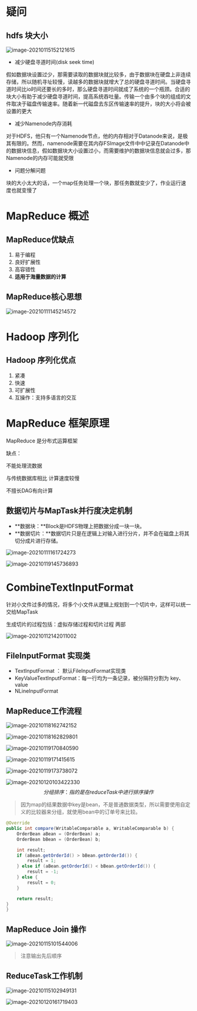 # 疑问

## hdfs 块大小

![image-20210115152121615](C:\Users\JayZhou\AppData\Roaming\Typora\typora-user-images\image-20210115152121615.png)



- 减少硬盘寻道时间(disk seek time)

假如数据块设置过少，那需要读取的数据块就比较多，由于数据块在硬盘上非连续存储，所以随机寻址较慢，读越多的数据块就增大了总的硬盘寻道时间。当硬盘寻道时间比io时间还要长的多时，那么硬盘寻道时间就成了系统的一个瓶颈。合适的块大小有助于减少硬盘寻道时间，提高系统吞吐量。传输一个由多个块的组成的文件取决于磁盘传输速率。随着新一代磁盘去东区传输速率的提升，块的大小将会被设置的更大

- 减少Namenode内存消耗

对于HDFS，他只有一个Namenode节点，他的内存相对于Datanode来说，是极其有限的。然而，namenode需要在其内存FSImage文件中中记录在Datanode中的数据块信息，假如数据块大小设置过小，而需要维护的数据块信息就会过多，那Namenode的内存可能就受限

- 问题分解问题

块的大小太大的话，一个map任务处理一个块，那任务数就变少了，作业运行速度也就变慢了







# MapReduce 概述

## MapReduce优缺点

1. 易于编程
2. 良好扩展性
3. 高容错性
4. **适用于海量数据的计算**

## MapReduce核心思想

![image-20210111145214572](C:\Users\JayZhou\AppData\Roaming\Typora\typora-user-images\image-20210111145214572.png)

# Hadoop 序列化

## Hadoop 序列化优点

1. 紧凑
2. 快速
3. 可扩展性
4. 互操作：支持多语言的交互

# MapReduce 框架原理

MapReduce 是分布式运算框架

缺点：

不能处理流数据

与传统数据库相比 计算速度较慢 

不擅长DAG有向计算

## 数据切片与MapTask并行度决定机制

- **数据块：**Block是HDFS物理上把数据分成一块一块。
- **数据切片：**数据切片只是在逻辑上对输入进行分片，并不会在磁盘上将其切分成片进行存储。

![image-20210111161724273](C:\Users\JayZhou\AppData\Roaming\Typora\typora-user-images\image-20210111161724273.png)



![image-20210119145736893](C:\Users\JayZhou\AppData\Roaming\Typora\typora-user-images\image-20210119145736893.png)

# CombineTextInputFormat

针对小文件过多的情况，将多个小文件从逻辑上规划到一个切片中，这样可以统一交给MapTask

生成切片的过程包括：虚拟存储过程和切片过程 两部

![image-20210112142011002](C:\Users\JayZhou\AppData\Roaming\Typora\typora-user-images\image-20210112142011002.png)

## FileInputFormat 实现类

- TextInputFormat ： 默认FileInputFormat实现类
- KeyValueTextInputFormat：每一行均为一条记录，被分隔符分割为 key、value
- NLineInputFormat







## MapReduce工作流程

![image-20210118162742152](C:\Users\JayZhou\AppData\Roaming\Typora\typora-user-images\image-20210118162742152.png)



![image-20210118162829801](C:\Users\JayZhou\AppData\Roaming\Typora\typora-user-images\image-20210118162829801.png)



![image-20210119170840590](C:\Users\JayZhou\AppData\Roaming\Typora\typora-user-images\image-20210119170840590.png)



![image-20210119171415615](C:\Users\JayZhou\AppData\Roaming\Typora\typora-user-images\image-20210119171415615.png)



![image-20210119173738072](C:\Users\JayZhou\AppData\Roaming\Typora\typora-user-images\image-20210119173738072.png)



![image-20210120103422330](C:\Users\JayZhou\AppData\Roaming\Typora\typora-user-images\image-20210120103422330.png)
$$
分组排序：指的是在reduceTask 中进行排序操作
$$

> 因为map的结果数据中key是bean，不是普通数据类型，所以需要使用自定义的比较器来分组，就使用bean中的订单号来比较。

```java
@Override
public int compare(WritableComparable a, WritableComparable b) {
	OrderBean aBean = (OrderBean) a;
	OrderBean bBean = (OrderBean) b;

	int result;
	if (aBean.getOrderId() > bBean.getOrderId()) {
		result = 1;
	} else if (aBean.getOrderId() < bBean.getOrderId()) {
		result = -1;
	} else {
		result = 0;
	}

	return result;
}
}
```




## MapReduce Join 操作

![image-20210115101544006](C:\Users\JayZhou\AppData\Roaming\Typora\typora-user-images\image-20210115101544006.png)

> 注意输出先后顺序

## ReduceTask工作机制

![image-20210115102949131](C:\Users\JayZhou\AppData\Roaming\Typora\typora-user-images\image-20210115102949131.png)



![image-20210120161719403](C:\Users\JayZhou\AppData\Roaming\Typora\typora-user-images\image-20210120161719403.png)



